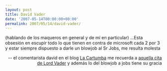 ```yaml
---
layout: post
title: David Vader
date: '2007-05-14T00:00:00+00:00'
permalink: 2007/05/14/david-vader/
---
```

<p class="frase">(hablando de los maqueros en general y de mí en particular) ...Esta obsesión en escupir todo lo que tienen en contra de microsoft cada 2 por 3 y estar siempre dispuesto a darle un blowjob al Sr Jobs, me resulta molesta</p><p align="right">-- el comentarista david en el blog <a href="http://lacartumba.es/blog/2007/05/14/la-eterna-guerra/#comment-22753">La Cartumba</a> me recuerda a <a href="http://www.microsiervos.com/archivo/frases-citas/citas-darth-vader-fe.html">aquella cita de Lord Vader</a> y además lo del blowjob a jobs tiene su gracia</p>

